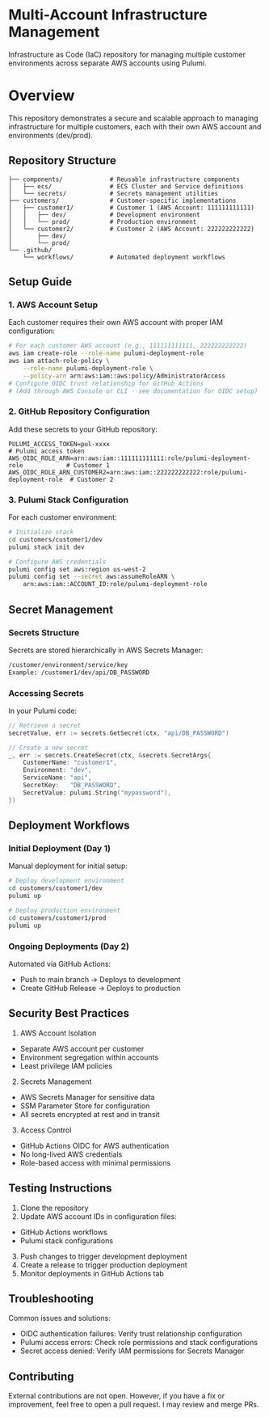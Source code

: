 # Multi-Account Infrastructure Management
Infrastructure as Code (IaC) repository for managing multiple customer environments across separate AWS accounts using Pulumi.

# Overview
This repository demonstrates a secure and scalable approach to managing infrastructure for multiple customers, each with their own AWS account and environments (dev/prod).

## Repository Structure
```
├── components/             # Reusable infrastructure components
│   ├── ecs/                # ECS Cluster and Service definitions
│   └── secrets/            # Secrets management utilities
├── customers/              # Customer-specific implementations
│   ├── customer1/          # Customer 1 (AWS Account: 111111111111)
│   │   ├── dev/            # Development environment
│   │   └── prod/           # Production environment
│   └── customer2/          # Customer 2 (AWS Account: 222222222222)
│       ├── dev/
│       └── prod/
└── .github/
    └── workflows/          # Automated deployment workflows
```

## Setup Guide

### 1. AWS Account Setup
Each customer requires their own AWS account with proper IAM configuration:
```bash
# For each customer AWS account (e.g., 111111111111, 222222222222)
aws iam create-role --role-name pulumi-deployment-role
aws iam attach-role-policy \
    --role-name pulumi-deployment-role \
    --policy-arn arn:aws:iam::aws:policy/AdministratorAccess
# Configure OIDC trust relationship for GitHub Actions
# (Add through AWS Console or CLI - see documentation for OIDC setup)
```

### 2. GitHub Repository Configuration
Add these secrets to your GitHub repository:
```
PULUMI_ACCESS_TOKEN=pul-xxxx                                                       # Pulumi access token
AWS_OIDC_ROLE_ARN=arn:aws:iam::111111111111:role/pulumi-deployment-role            # Customer 1
AWS_OIDC_ROLE_ARN_CUSTOMER2=arn:aws:iam::222222222222:role/pulumi-deployment-role  # Customer 2
```

### 3. Pulumi Stack Configuration
For each customer environment:
```bash
# Initialize stack
cd customers/customer1/dev
pulumi stack init dev

# Configure AWS credentials
pulumi config set aws:region us-west-2
pulumi config set --secret aws:assumeRoleARN \
    arn:aws:iam::ACCOUNT_ID:role/pulumi-deployment-role
```

## Secret Management

### Secrets Structure
Secrets are stored hierarchically in AWS Secrets Manager:
```bash
/customer/environment/service/key
Example: /customer1/dev/api/DB_PASSWORD
```

### Accessing Secrets
In your Pulumi code:
```go
// Retrieve a secret
secretValue, err := secrets.GetSecret(ctx, "api/DB_PASSWORD")

// Create a new secret
_, err := secrets.CreateSecret(ctx, &secrets.SecretArgs{
    CustomerName: "customer1",
    Environment: "dev",
    ServiceName: "api",
    SecretKey:   "DB_PASSWORD",
    SecretValue: pulumi.String("mypassword"),
})
```

## Deployment Workflows

### Initial Deployment (Day 1)
Manual deployment for initial setup:
```bash
# Deploy development environment
cd customers/customer1/dev
pulumi up

# Deploy production environment
cd customers/customer1/prod
pulumi up
```

### Ongoing Deployments (Day 2)
Automated via GitHub Actions:
- Push to main branch → Deploys to development
- Create GitHub Release → Deploys to production

## Security Best Practices
1. AWS Account Isolation
- Separate AWS account per customer
- Environment segregation within accounts
- Least privilege IAM policies

2. Secrets Management
- AWS Secrets Manager for sensitive data
- SSM Parameter Store for configuration
- All secrets encrypted at rest and in transit

3. Access Control
- GitHub Actions OIDC for AWS authentication
- No long-lived AWS credentials
- Role-based access with minimal permissions

## Testing Instructions
1. Clone the repository
2. Update AWS account IDs in configuration files:
  - GitHub Actions workflows
  - Pulumi stack configurations
3. Push changes to trigger development deployment
4. Create a release to trigger production deployment
5. Monitor deployments in GitHub Actions tab

## Troubleshooting
Common issues and solutions:
  - OIDC authentication failures: Verify trust relationship configuration
  - Pulumi access errors: Check role permissions and stack configurations
  - Secret access denied: Verify IAM permissions for Secrets Manager

## Contributing
External contributions are not open. However, if you have a fix or improvement, feel free to open a pull request. I may review and merge PRs.

